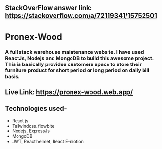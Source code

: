 ## StackOverFlow answer link: https://stackoverflow.com/a/72119341/15752501

# Pronex-Wood

### A full stack warehouse maintenance website. I have used ReactJs, Nodejs and MongoDB to build this awesome project. This is basically provides customers space to store their furniture product for short period or long period on daily bill basis.

## Live Link: https://pronex-wood.web.app/

## Technologies used-

- React js
- Tailwindcss, flowbite
- Nodejs, ExpressJs
- MongoDB
- JWT, React helmet, React E-motion
